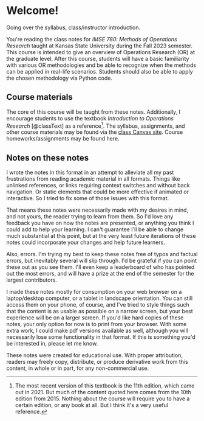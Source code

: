 # Welcome!

<div class='lectureVideoEmbed' video-id='97611387a9ca4d1bae07842bec132e081d' video-date='2023-08-21'>Going over the syllabus, class/instructor introduction.</div>

You're reading the class notes for _IMSE 780: Methods of Operations Research_ taught at Kansas State University during the Fall 2023 semester. This course is intended to give an overview of Operations Research (OR) at the graduate level. After this course, students will have a basic familiarity with various OR methodologies and be able to recognize when the methods can be applied in real-life scenarios. Students should also be able to apply the chosen methodology via Python code.

## Course materials

The core of this course will be taught from these notes. Additionally, I encourage students to use the textbook _Introduction to Operations Research_ [@classText] as a reference[^bookVersion]. The syllabus, assignments, and other course materials may be found via the [class Canvas site](https://k-state.instructure.com/). Course homeworks/assignments may be found <a id='toAssignments'>here</a>.

[^bookVersion]: The most recent version of this textbook is the 11th edition, which came out in 2021. But much of the content quoted here comes from the 10th edition from 2015. Nothing about the course will require you to have a certain edition, or any book at all. But I think it's a very useful reference.

## Notes on these notes

I wrote the notes in this format in an attempt to alleviate all my past frustrations from reading academic material in all formats. Things like unlinked references, or links requiring context switches and without back navigation. Or static elements that could be more effective if animated or interactive. So I tried to fix some of those issues with this format.

That means these notes were necessarily made with my desires in mind, and not yours, the reader trying to learn from them. So I'd love any feedback you have on how the notes are presented, or anything you think I could add to help your learning. I can't guarantee I'll be able to change much substantial at this point, but at the very least future iterations of these notes could incorporate your changes and help future learners.

Also, errors. I'm trying my best to keep these notes free of typos and factual errors, but inevitably several will slip through. I'd be grateful if you can point these out as you see them. I'll even keep a leaderboard of who has pointed out the most errors, and will have a prize at the end of the semester for the largest contributors.

I made these notes mostly for consumption on your web browser on a laptop/desktop computer, or a tablet in landscape orientation. You can still access them on your phone, of course, and I've tried to style things such that the content is as usable as possible on a narrow screen, but your best experience will be on a larger screen. If you'd like hard copies of these notes, your only option for now is to print from your browser. With some extra work, I could make pdf versions available as well, although you will necessarily lose some functionality in that format. If this is something you'd be interested in, please let me know.

These notes were created for educational use. With proper attribution, readers may freely copy, distribute, or produce derivative work from this content, in whole or in part, for any non-commercial use.
